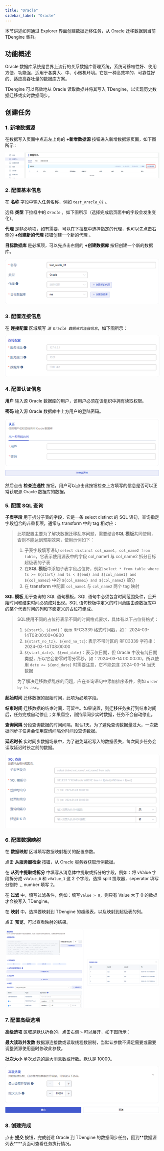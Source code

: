 ```yaml
---
title: "Oracle"
sidebar_label: "Oracle"
---
```


本节讲述如何通过 Explorer 界面创建数据迁移任务，从 Oracle 迁移数据到当前 TDengine 集群。

## 功能概述

Oracle 数据库系统是世界上流行的关系数据库管理系统，系统可移植性好、使用方便、功能强，适用于各类大、中、小微机环境。它是一种高效率的、可靠性好的、适应高吞吐量的数据库方案。

TDengine 可以高效地从 Oracle 读取数据并将其写入 TDengine，以实现历史数据迁移或实时数据同步。

## 创建任务

### 1. 新增数据源

在数据写入页面中点击左上角的 **+新增数据源** 按钮进入新增数据源页面，如下图所示：

![Common-zh00-EnterDataSourcePage.png](./pic/Common-zh00-EnterDataSourcePage.png "进入新增数据源页面")

### 2. 配置基本信息

在 **名称** 字段中输入任务名称，例如 *`test_oracle_01`* 。

选择 **类型** 下拉框中的 *`Oracle`* ，如下图所示（选择完成后页面中的字段会发生变化）。

**代理** 是非必填项，如有需要，可以在下拉框中选择指定的代理，也可以先点击右侧的 **+创建新的代理** 按钮创建一个新的代理 。

**目标数据库** 是必填项，可以先点击右侧的 **+创建数据库** 按钮创建一个新的数据库。

![oracle-01.png](./pic/oracle-01.png "选择数据源类型为 Oracle")

### 3. 配置连接信息

在 **连接配置** 区域填写 *`源 Oracle 数据库的连接信息`*，如下图所示：

![oracle-02.png](./pic/oracle-02.png "填写源 Oracle 数据库的连接信息")

### 4. 配置认证信息

**用户** 输入源 Oracle 数据库的用户，该用户必须在该组织中拥有读取权限。  

**密码** 输入源 Oracle 数据库中上方用户的登陆密码。 

![ oracle-03.png](./pic/oracle-03.png "配置认证信息")

然后点击 **检查连通性** 按钮，用户可以点击此按钮检查上方填写的信息是否可以正常获取源 Oracle 数据库的数据。

### 5. 配置 SQL 查询

**子表字段** 用于拆分子表的字段，它是一条 select distinct 的 SQL 语句，查询指定字段组合的非重复项，通常与 transform 中的 tag 相对应：
> 此项配置主要为了解决数据迁移乱序问题，需要结合**SQL 模板**共同使用，否则不能达到预期效果，使用示例如下：
> 1. 子表字段填写语句 `select distinct col_name1, col_name2 from table`，它表示使用源表中的字段 col_name1 与 col_name2 拆分目标超级表的子表
> 2. 在**SQL 模板**中添加子表字段占位符，例如 `select * from table where ts >= ${start} and ts < ${end} and ${col_name1} and ${col_name2}` 中的 `${col_name1} and ${col_name2}` 部分
> 3. 在 **transform** 中配置 `col_name1` 与 `col_name2` 两个 tag 映射

**SQL 模板** 用于查询的 SQL 语句模板，SQL 语句中必须包含时间范围条件，且开始时间和结束时间必须成对出现。SQL 语句模板中定义的时间范围由源数据库中的某个代表时间的列和下面定义的占位符组成。
> SQL使用不同的占位符表示不同的时间格式要求，具体有以下占位符格式：
> 1. `${start}`、`${end}`：表示 RFC3339 格式时间戳，如： 2024-03-14T08:00:00+0800
> 2. `${start_no_tz}`、`${end_no_tz}`: 表示不带时区的 RFC3339 字符串：2024-03-14T08:00:00
> 3. `${start_date}`、`${end_date}`：表示仅日期，但 Oracle 中没有纯日期类型，所以它会带零时零分零秒，如：2024-03-14 00:00:00，所以使用 `date <= ${end_date}` 时需要注意，它不能包含 2024-03-14 当天数据
>
> 为了解决迁移数据乱序的问题，应在查询语句中添加排序条件，例如 `order by ts asc`。

**起始时间** 迁移数据的起始时间，此项为必填字段。

**结束时间** 迁移数据的结束时间，可留空。如果设置，则迁移任务执行到结束时间后，任务完成自动停止；如果留空，则持续同步实时数据，任务不会自动停止。

**查询间隔** 分段查询数据的时间间隔，默认1天。为了避免查询数据量过大，一次数据同步子任务会使用查询间隔分时间段查询数据。

**延迟时长** 实时同步数据场景中，为了避免延迟写入的数据丢失，每次同步任务会读取延迟时长之前的数据。

![ oracle-04.png](./pic/oracle-04.png "配置数据采集") 

### 6. 配置数据映射

在 **数据映射** 区域填写数据映射相关的配置参数。

点击 **从服务器检索** 按钮，从 Oracle 服务器获取示例数据。

在 **从列中提取或拆分** 中填写从消息体中提取或拆分的字段，例如：将 vValue 字段拆分成 `vValue_0` 和 `vValue_1` 这 2 个字段，选择 split 提取器，seperator 填写分割符 `,`, number 填写 2。

在 **过滤** 中，填写过滤条件，例如：填写`Value > 0`，则只有 Value 大于 0 的数据才会被写入 TDengine。

在 **映射** 中，选择要映射到 TDengine 的超级表，以及映射到超级表的列。

点击 **预览**，可以查看映射的结果。

![oracle-05.png](pic/oracle-05.png)

### 7. 配置高级选项

**高级选项** 区域是默认折叠的，点击右侧 `>` 可以展开，如下图所示：

**最大读取并发数** 数据源连接数或读取线程数限制，当默认参数不满足需要或需要调整资源使用量时修改此参数。

**批次大小** 单次发送的最大消息数或行数。默认是 10000。

![oracle-06.png](pic/oracle-06.png)

### 8. 创建完成

点击 **提交** 按钮，完成创建 Oracle 到 TDengine 的数据同步任务，回到**数据源列表****页面可查看任务执行情况。
